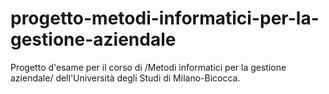 # progetto-metodi-informatici-per-la-gestione-aziendale
Progetto d'esame per il corso di /Metodi informatici per la gestione aziendale/ dell'Università degli Studi di Milano-Bicocca.
